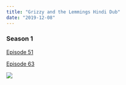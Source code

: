 ```yaml
---
title: "Grizzy and the Lemmings Hindi Dub"
date: "2019-12-08"
---
```


### Season 1 

  

[Episode 51](https://shrtz.me/U72NYo2)

[Episode 63](https://shrtz.me/AzIfn4)

[![](https://1.bp.blogspot.com/-wfOOJD4aPcs/Xei_Koo7LxI/AAAAAAAABIM/DQ4iURmfgoQFXfMGB0vYJ0C3eQb-0ub1wCNcBGAsYHQ/s320/images{cc12359f2e95e552e186e4de70c84d5cbcf99205a26c61ac9b84937885664646}2B{cc12359f2e95e552e186e4de70c84d5cbcf99205a26c61ac9b84937885664646}25281{cc12359f2e95e552e186e4de70c84d5cbcf99205a26c61ac9b84937885664646}2529{cc12359f2e95e552e186e4de70c84d5cbcf99205a26c61ac9b84937885664646}2B{cc12359f2e95e552e186e4de70c84d5cbcf99205a26c61ac9b84937885664646}25281{cc12359f2e95e552e186e4de70c84d5cbcf99205a26c61ac9b84937885664646}2529.jpeg)](https://1.bp.blogspot.com/-wfOOJD4aPcs/Xei_Koo7LxI/AAAAAAAABIM/DQ4iURmfgoQFXfMGB0vYJ0C3eQb-0ub1wCNcBGAsYHQ/s1600/images{cc12359f2e95e552e186e4de70c84d5cbcf99205a26c61ac9b84937885664646}2B{cc12359f2e95e552e186e4de70c84d5cbcf99205a26c61ac9b84937885664646}25281{cc12359f2e95e552e186e4de70c84d5cbcf99205a26c61ac9b84937885664646}2529{cc12359f2e95e552e186e4de70c84d5cbcf99205a26c61ac9b84937885664646}2B{cc12359f2e95e552e186e4de70c84d5cbcf99205a26c61ac9b84937885664646}25281{cc12359f2e95e552e186e4de70c84d5cbcf99205a26c61ac9b84937885664646}2529.jpeg)

<script type="text/javascript">var adfly_id = 20713539; var adfly_advert = 'int'; var popunder = true; var domains = ['shrtz.me'];</script>

  
<script src="https://cdn.adf.ly/js/link-converter.js"></script>

<script type="text/javascript">var app_url = 'https://gplinks.in/'; var app_api_token = 'b1d472bba476b57ae8863afba3b5b3a2a24e60eb'; var app_advert = 2; var app_domains = ["raboninco.me"];</script>

  
<script src="//gplinks.in/js/full-page-script.js"></script>
